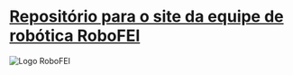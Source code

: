 # [Repositório para o site da equipe de robótica RoboFEI](https://fei.edu.br/robofei/)

![Logo RoboFEI](./images/logo-robofei2.png)


